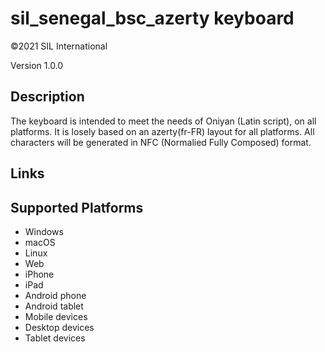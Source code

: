 sil_senegal_bsc_azerty keyboard
==============

©2021 SIL International

Version 1.0.0

Description
-----------

The keyboard is intended to meet the needs of Oniyan (Latin script), on all platforms.
It is losely based on an azerty(fr-FR) layout for all platforms.
All characters will be generated in NFC (Normalied Fully Composed) format.

Links
-----

Supported Platforms
-------------------
 * Windows
 * macOS
 * Linux
 * Web
 * iPhone
 * iPad
 * Android phone
 * Android tablet
 * Mobile devices
 * Desktop devices
 * Tablet devices

